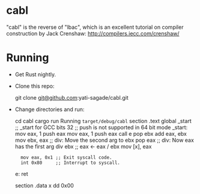 cabl
=====

"cabl" is the reverse of "lbac", which is an excellent tutorial on compiler
construction by Jack Crenshaw: http://compilers.iecc.com/crenshaw/

Running
=======

- Get Rust nightly.
- Clone this repo:
    
    git clone git@github.com:yati-sagade/cabl.git

- Change directories and run:
    
    cd cabl
    cargo run
         Running `target/debug/cabl`
    section .text
    global _start ;; _start for GCC
    bits 32 ;; push is not supported in 64 bit mode
    _start:
        mov eax, 1
        push eax
        mov eax, 1
        push eax
        call e
        pop ebx
        add eax, ebx
        mov ebx, eax ;; div: Move the second arg to ebx
        pop eax      ;; div: Now eax has the first arg
        div ebx ;; eax <- eax / ebx
        mov [x], eax
        
        mov eax, 0x1 ;; Exit syscall code.
        int 0x80     ;; Interrupt to syscall.
        
    e:
        ret
    
    section .data
        x dd 0x00

